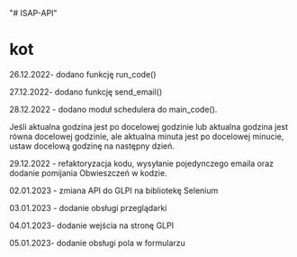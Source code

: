 "# ISAP-API" 
# kot


26.12.2022-  dodano funkcję run_code()

27.12.2022- dodano funkcję send_email()

28.12.2022 - dodano moduł schedulera do main_code().

Jeśli aktualna godzina jest po docelowej godzinie lub aktualna godzina jest równa docelowej godzinie, ale aktualna minuta jest po docelowej minucie, 
ustaw docelową godzinę na następny dzień.

29.12.2022 - refaktoryzacja kodu, wysyłanie pojedynczego emaila oraz dodanie pomijania Obwieszczeń w kodzie.

02.01.2023 - zmiana API do GLPI na bibliotekę Selenium

03.01.2023 - dodanie obsługi przeglądarki 

04.01.2023- dodanie wejścia na stronę GLPI

05.01.2023- dodanie obsługi pola w formularzu

